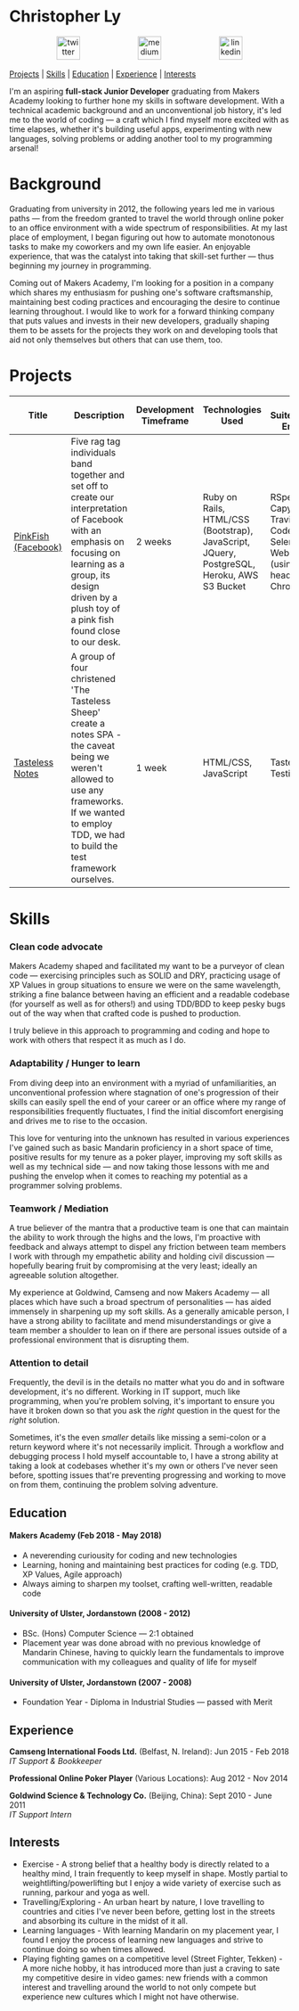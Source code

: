 # Christopher Ly<br>
<p align="center">
<a href="https://twitter.com/fake_roogle">
<img src="http://goinkscape.com/wp-content/uploads/2015/07/twitter-logo-final.png" alt="twitter" hspace="50" height="42" width="42"></a>
<a href="https://medium.com/@defc0nONE">
<img src="https://static1.squarespace.com/static/53457bcae4b0bc890d496d14/t/568ebeee4bf118e7ef8dbef3/1452195567236/medium_logo_detail_icon.png?format=300w" alt="medium" hspace="50" height="42" width="42"></a>

<a href="https://www.linkedin.com/in/christopher-ly-83121619/">
<img src="https://www.iconfinder.com/data/icons/free-social-icons/67/linkedin_circle_color-512.png" alt="linkedin" hspace="50" height="42" width="42"></a></p>


[Projects](#projects) | [Skills](#skills) | [Education](#education) | [Experience](#experience) | [Interests](#interests)

I'm an aspiring **full-stack Junior Developer** graduating from Makers Academy looking to further hone my skills in software development. With a technical academic background and an unconventional job history, it's led me to the world of coding — a craft which I find myself more excited with as time elapses, whether it's building useful apps, experimenting with new languages, solving problems or adding another tool to my programming arsenal!

# Background

Graduating from university in 2012, the following years led me in various paths — from the freedom granted to travel the world through online poker to an office environment with a wide spectrum of responsibilities. At my last place of employment, I began figuring out how to automate monotonous tasks to make my coworkers and my own life easier. An enjoyable experience, that was the catalyst into taking that skill-set further — thus beginning my journey in programming.

Coming out of Makers Academy, I'm looking for a position in a company which shares my enthusiasm for pushing one's software craftsmanship, maintaining best coding practices and encouraging the desire to continue learning throughout. I would like to work for a forward thinking company that puts values and invests in their new developers, gradually shaping them to be assets for the projects they work on and developing tools that aid not only themselves but others that can use them, too.

# Projects
| Title | Description | Development Timeframe | Technologies Used | Test Suites/CIs/CDs Employed |
|--|--|--|--|--|
| [PinkFish (Facebook)](https://github.com/Hemesh-Unka/acebook-pinkFish) | Five rag tag individuals band together and set off to create our interpretation of Facebook with an emphasis on focusing on learning as a group, its design driven by a plush toy of a pink fish found close to our desk. | 2 weeks | Ruby on Rails, HTML/CSS (Bootstrap), JavaScript, JQuery, PostgreSQL,  Heroku, AWS S3 Bucket | RSpec, Capybara, Travis, CodeClimate, Selenium-Webdriver (using headless Chrome) |
| [Tasteless Notes](https://github.com/vivianallen/tastelessnotes) | A group of four christened 'The Tasteless Sheep' create a notes SPA - the caveat being we weren't allowed to use any frameworks. If we wanted to employ TDD, we had to build the test framework ourselves.  | 1 week |HTML/CSS, JavaScript | Tasteless Testing Suite  |

# Skills

### Clean code advocate

Makers Academy shaped and facilitated my want to be a purveyor of clean code — exercising principles such as SOLID and DRY, practicing usage of XP Values in group situations to ensure we were on the same wavelength, striking a fine balance between having an efficient and a readable codebase (for yourself as well as for others!) and using TDD/BDD to keep pesky bugs out of the way when that crafted code is pushed to production. 

I truly believe in this approach to programming and coding and hope to work with others that respect it as much as I do.

### Adaptability / Hunger to learn

From diving deep into an environment with a myriad of unfamiliarities, an unconventional profession where stagnation of one's progression of their skills can easily spell the end of your career or an office where my range of responsibilities frequently fluctuates, I find the initial discomfort energising and drives me to rise to the occasion. 

This love for venturing into the unknown has resulted in various experiences I've gained such as basic Mandarin proficiency in a short space of time, positive results for my tenure as a poker player, improving my soft skills as well as my technical side — and now taking those lessons with me and pushing the envelop when it comes to reaching my potential as a programmer solving problems.

### Teamwork / Mediation

A true believer of the mantra that a productive team is one that can maintain the ability to work through the highs and the lows, I'm proactive with feedback and always attempt to dispel any friction between team members I work with through my empathetic ability and holding civil discussion — hopefully bearing fruit by compromising at the very least; ideally an agreeable solution altogether. 

My experience at Goldwind, Camseng and now Makers Academy — all places which have such a broad spectrum of personalities — has aided immensely in sharpening up my soft skills. As a generally amicable person, I have a strong ability to facilitate and mend misunderstandings or give a team member a shoulder to lean on if there are personal issues outside of a professional environment that is disrupting them.

### Attention to detail

Frequently, the devil is in the details no matter what you do and in software development, it's no different. Working in IT support, much like programming, when you're problem solving, it's important to ensure you have it broken down so that you ask the _right_ question in the quest for the _right_ solution.

Sometimes, it's the even _smaller_ details like missing a semi-colon or a return keyword where it's not necessarily implicit. Through a workflow and debugging process I hold myself accountable to, I have a strong ability at taking a look at codebases whether it's my own or others I've never seen before, spotting issues that're preventing progressing and working to move on from them, continuing the problem solving adventure.

## Education

#### Makers Academy (Feb 2018 - May 2018)

- A neverending curiousity for coding and new technologies
- Learning, honing and maintaining best practices for coding (e.g. TDD, XP Values, Agile approach)
- Always aiming to sharpen my toolset, crafting well-written, readable code

#### University of Ulster, Jordanstown (2008 - 2012)

- BSc. (Hons) Computer Science — 2:1 obtained
- Placement year was done abroad with no previous knowledge of Mandarin Chinese, having to quickly learn the fundamentals to improve communication with my colleagues and quality of life for myself

#### University of Ulster, Jordanstown (2007 - 2008)

- Foundation Year - Diploma in Industrial Studies — passed with Merit

## Experience

**Camseng International Foods Ltd.** (Belfast, N. Ireland): Jun 2015 - Feb 2018  
*IT Support & Bookkeeper*

**Professional Online Poker Player** (Various Locations): Aug 2012 - Nov 2014

**Goldwind Science & Technology Co.** (Beijing, China): Sept 2010 - June 2011  
*IT Support Intern*

## Interests

* Exercise - A strong belief that a healthy body is directly related to a healthy mind, I train frequently to keep myself in shape. Mostly partial to weightlifting/powerlifting but I enjoy a wide variety of exercise such as running, parkour and yoga as well.
* Travelling/Exploring - An urban heart by nature, I love travelling to countries and cities I've never been before, getting lost in the streets and absorbing its culture in the midst of it all.
* Learning languages - With learning Mandarin on my placement year, I found I enjoy the process of learning new languages and strive to continue doing so when times allowed.
* Playing fighting games on a competitive level (Street Fighter, Tekken) - A more niche hobby, it has introduced more than just a craving to sate my competitive desire in video games: new friends with a common interest and travelling around the world to not only compete but experience new cultures which I might not have otherwise.
